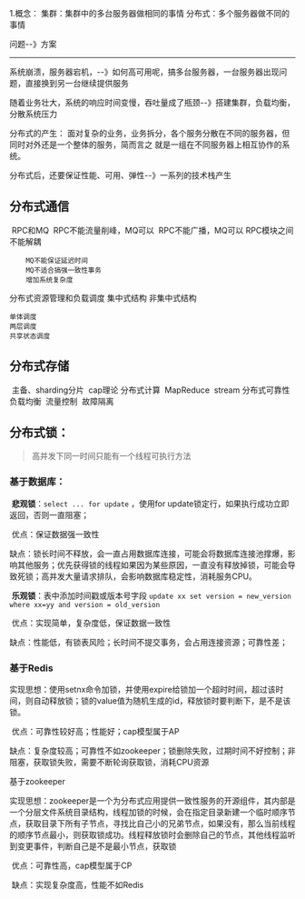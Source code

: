 1.概念：
集群：集群中的多台服务器做相同的事情
分布式：多个服务器做不同的事情

问题--》方案

---
系统崩溃，服务器宕机，--》如何高可用呢，搞多台服务器，一台服务器出现问题，直接换到另一台继续提供服务

随着业务壮大，系统的响应时间变慢，吞吐量成了瓶颈--》搭建集群，负载均衡，分散系统压力

分布式的产生：
面对复杂的业务，业务拆分，各个服务分散在不同的服务器，但同时对外还是一个整体的服务，简而言之 就是一组在不同服务器上相互协作的系统。

分布式后，还要保证性能、可用、弹性--》一系列的技术栈产生

## 分布式通信

​	RPC和MQ
​		RPC不能流量削峰，MQ可以
​		RPC不能广播，MQ可以
​		RPC模块之间不能解耦

		MQ不能保证延迟时间
		MQ不适合搞强一致性事务
		增加系统复杂度

分布式资源管理和负载调度
	集中式结构
	非集中式结构

	单体调度
	两层调度
	共享状态调度

## 分布式存储

​	主备、sharding分片
​	cap理论
分布式计算
​	MapReduce
​	stream
分布式可靠性
​	负载均衡
​	流量控制
​	故障隔离

## 分布式锁：

> 高并发下同一时间只能有一个线程可执行方法

### 基于数据库：

​	**悲观锁**：`select ... for update` ，使用for update锁定行，如果执行成功立即返回，否则一直阻塞；

​		优点：保证数据强一致性

​		缺点：锁长时间不释放，会一直占用数据库连接，可能会将数据库连接池撑爆，影响其他服务；优先获得锁的线程如果因为某些原因，一直没有释放掉锁，可能会导致死锁；高并发大量请求排队，会影响数据库稳定性，消耗服务CPU。

​	**乐观锁**：表中添加时间戳或版本号字段 `update xx set version = new_version where xx=yy and version = old_version`

​		优点：实现简单，复杂度低，保证数据一致性

​		缺点：性能低，有锁表风险；长时间不提交事务，会占用连接资源；可靠性差； 

### 基于Redis


​	实现思想：使用setnx命令加锁，并使用expire给锁加一个超时时间，超过该时间，则自动释放锁；锁的value值为随机生成的id，释放锁时要判断下，是不是该锁。

​	优点：可靠性较好高；性能好；cap模型属于AP

​	缺点：复杂度较高；可靠性不如zookeeper；锁删除失败，过期时间不好控制；非阻塞，获取锁失败，需要不断轮询获取锁，消耗CPU资源


基于zookeeper

​	实现思想：zookeeper是一个为分布式应用提供一致性服务的开源组件，其内部是一个分层文件系统目录结构，线程加锁的时候，会在指定目录新建一个临时顺序节点，获取目录下所有子节点，寻找比自己小的兄弟节点，如果没有，那么当前线程的顺序节点最小，则获取锁成功。线程释放锁时会删除自己的节点，其他线程监听到变更事件，判断自己是不是最小节点，获取锁

​	优点：可靠性高，cap模型属于CP

​	缺点：实现复杂度高，性能不如Redis